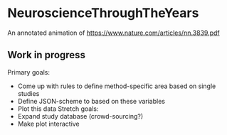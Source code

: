 # NeuroscienceThroughTheYears
An annotated animation of https://www.nature.com/articles/nn.3839.pdf


## Work in progress
Primary goals:
* Come up with rules to define method-specific area based on single studies
* Define JSON-scheme to based on these variables  
* Plot this data
Stretch goals:
* Expand study database (crowd-sourcing?)
* Make plot interactive
